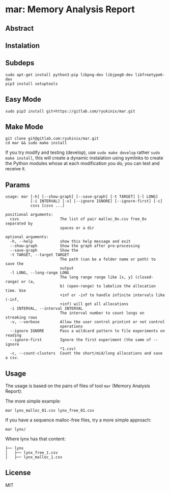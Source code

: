 # mar: Memory Analysis Report

## Abstract


## Instalation

## Subdeps
```
sudo apt-get install python3-pip libpng-dev libjpeg8-dev libfreetype6-dev
pip3 install setuptools 
``` 

## Easy Mode

```
sudo pip3 install git+https://gitlab.com/ryukinix/mar.git
```

## Make Mode
```
git clone git@gitlab.com:ryukinix/mar.git
cd mar && sudo make install
```

If you try modify and testing (develop), use `sudo make develop` rather `sudo make install`, this will create a dynamic instalation using symlinks to create the Python modules whose at each modification you do, you can test and receive it.

## Params

```
usage: mar [-h] [--show-graph] [--save-graph] [-t TARGET] [-l LONG]
           [-i INTERVAL] [-v] [--ignore IGNORE] [--ignore-first] [-c]
           csvs [csvs ...]

positional arguments:
  csvs                  The list of pair malloc_0x.csv free_0x separated by
                        spaces or a dir

optional arguments:
  -h, --help            show this help message and exit
  --show-graph          Show the graph after pre-processing
  --save-graph          Show the
  -t TARGET, --target TARGET
                        The path (can be a folder name or path) to save the
                        output
  -l LONG, --long-range LONG
                        The long range range like [x, y] (closed-range) or (a,
                        b) (open-range) to labelize the allocation time. Use
                        +inf or -inf to handle infinite intervals like (-inf,
                        +inf) will get all allocations
  -i INTERVAL, --interval INTERVAL
                        The interval number to count longs on streaking rows
  -v, --verbose         Allow the user control printint or not control
                        operations
  --ignore IGNORE       Pass a wildcard pattern to file experiments on reading
  --ignore-first        Ignore the first experiment (the same of --ignore
                        *1.csv)
  -c, --count-clusters  Count the short/mid/long allocations and save a csv.

```


## Usage

The usage is based on the pairs of files of tool `mar` (Memory Analysis Report):

The more simple example:
```
mar lynx_malloc_01.csv lynx_free_01.csv
```

If you have a sequence malloc-free files, try a more simple approach:

```
mar lynx/
``` 

Where lynx has that content:


```
├── lynx
│   ├── lynx_free_1.csv
│   ├── lynx_malloc_1.csv
``` 

## License
MIT